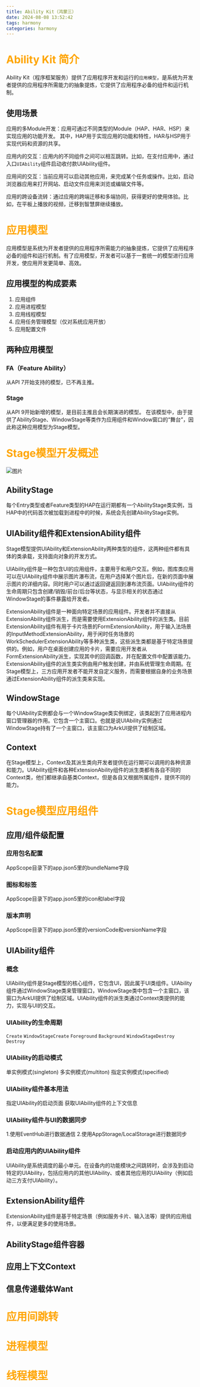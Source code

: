 ```yaml
---
title: Ability Kit（鸿蒙三）
date: 2024-08-08 13:52:42
tags: harmony
categories: harmony
---
```

<script type="text/javascript" src="/myblog/custom.js"></script>


# <font color=orange>Ability Kit 简介</font>
Ability Kit（程序框架服务）提供了应用程序开发和运行的`应用模型`，是系统为开发者提供的应用程序所需能力的抽象提炼，它提供了应用程序必备的组件和运行机制。

## 使用场景
应用的多Module开发：应用可通过不同类型的Module（HAP、HAR、HSP）来实现应用的功能开发。
其中，HAP用于实现应用的功能和特性，HAR与HSP用于实现代码和资源的共享。

应用内的交互：应用内的不同组件之间可以相互跳转。比如，在支付应用中，通过入口`UIAbility`组件启动收付款UIAbility组件。

应用间的交互：当前应用可以启动其他应用，来完成某个任务或操作。比如，启动浏览器应用来打开网站、启动文件应用来浏览或编辑文件等。

应用的跨设备流转：通过应用的跨端迁移和多端协同，获得更好的使用体验。比如，在平板上播放的视频，迁移到智慧屏继续播放。


# <font color=orange>应用模型</font>
应用模型是系统为开发者提供的应用程序所需能力的抽象提炼，它提供了应用程序必备的组件和运行机制。有了应用模型，开发者可以基于一套统一的模型进行应用开发，使应用开发更简单、高效。

## 应用模型的构成要素
1. 应用组件
2. 应用进程模型
3. 应用线程模型
4. 应用任务管理模型（仅对系统应用开放）
5. 应用配置文件

## 两种应用模型
### FA（Feature Ability）
从API 7开始支持的模型，已不再主推。
### Stage
从API 9开始新增的模型，是目前主推且会长期演进的模型。
在该模型中，由于提供了AbilityStage、WindowStage等类作为应用组件和Window窗口的“舞台”，因此称这种应用模型为Stage模型。

# <font color=orange>Stage模型开发概述</font>
![图片](/images/stage-24-8-23.png)

## AbilityStage
每个Entry类型或者Feature类型的HAP在运行期都有一个AbilityStage类实例，当HAP中的代码首次被加载到进程中的时候，系统会先创建AbilityStage实例。
## UIAbility组件和ExtensionAbility组件
Stage模型提供UIAbility和ExtensionAbility两种类型的组件，这两种组件都有具体的类承载，支持面向对象的开发方式。

UIAbility组件是一种包含UI的应用组件，主要用于和用户交互。例如，图库类应用可以在UIAbility组件中展示图片瀑布流，在用户选择某个图片后，在新的页面中展示图片的详细内容。同时用户可以通过返回键返回到瀑布流页面。UIAbility组件的生命周期只包含创建/销毁/前台/后台等状态，与显示相关的状态通过WindowStage的事件暴露给开发者。

ExtensionAbility组件是一种面向特定场景的应用组件。开发者并不直接从ExtensionAbility组件派生，而是需要使用ExtensionAbility组件的派生类。目前ExtensionAbility组件有用于卡片场景的FormExtensionAbility，用于输入法场景的InputMethodExtensionAbility，用于闲时任务场景的WorkSchedulerExtensionAbility等多种派生类，这些派生类都是基于特定场景提供的。例如，用户在桌面创建应用的卡片，需要应用开发者从FormExtensionAbility派生，实现其中的回调函数，并在配置文件中配置该能力。ExtensionAbility组件的派生类实例由用户触发创建，并由系统管理生命周期。在Stage模型上，三方应用开发者不能开发自定义服务，而需要根据自身的业务场景通过ExtensionAbility组件的派生类来实现。

## WindowStage
每个UIAbility实例都会与一个WindowStage类实例绑定，该类起到了应用进程内窗口管理器的作用。它包含一个主窗口。也就是说UIAbility实例通过WindowStage持有了一个主窗口，该主窗口为ArkUI提供了绘制区域。

## Context
在Stage模型上，Context及其派生类向开发者提供在运行期可以调用的各种资源和能力。UIAbility组件和各种ExtensionAbility组件的派生类都有各自不同的Context类，他们都继承自基类Context，但是各自又根据所属组件，提供不同的能力。

# <font color=orange>Stage模型应用组件</font>
## 应用/组件级配置
### 应用包名配置
AppScope目录下的app.json5里的bundleName字段
### 图标和标签
AppScope目录下的app.json5里的icon和label字段
### 版本声明
AppScope目录下的app.json5里的versionCode和versionName字段

## UIAbility组件

### 概念
UIAbility组件是Stage模型的核心组件，它包含UI，因此属于UI类组件。UIAbility组件通过WindowStage类来管理窗口，WindowStage类中包含一个主窗口，该窗口为ArkUI提供了绘制区域。UIAbility组件的派生类通过Context类提供的能力，实现与UI的交互。

### UIAbility的生命周期
`Create`
`WindowStageCreate`
`Foreground`
`Background`
`WindowStageDestroy`
`Destroy`

### UIAbility的启动模式
单实例模式(singleton)
多实例模式(multiton)
指定实例模式(specified)

### UIAbility组件基本用法
指定UIAbility的启动页面
获取UIAbility组件的上下文信息

### UIAbility组件与UI的数据同步
1.使用EventHub进行数据通信
2.使用AppStorage/LocalStorage进行数据同步

### 启动应用内的UIAbility组件
UIAbility是系统调度的最小单元。在设备内的功能模块之间跳转时，会涉及到启动特定的UIAbility，包括应用内的其他UIAbility、或者其他应用的UIAbility（例如启动三方支付UIAbility）。

## ExtensionAbility组件
ExtensionAbility组件是基于特定场景（例如服务卡片、输入法等）提供的应用组件，以便满足更多的使用场景。


## AbilityStage组件容器

## 应用上下文Context

## 信息传递载体Want

# <font color=orange>应用间跳转</font>
# <font color=orange>进程模型</font>
# <font color=orange>线程模型</font>


